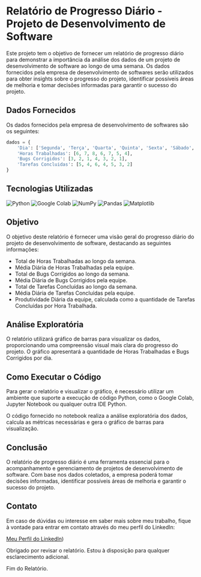 # Relatório de Progresso Diário - Projeto de Desenvolvimento de Software

Este projeto tem o objetivo de fornecer um relatório de progresso diário para demonstrar a importância da análise dos dados de um projeto de desenvolvimento de software ao longo de uma semana. Os dados fornecidos pela empresa de desenvolvimento de softwares serão utilizados para obter insights sobre o progresso do projeto, identificar possíveis áreas de melhoria e tomar decisões informadas para garantir o sucesso do projeto.

## Dados Fornecidos

Os dados fornecidos pela empresa de desenvolvimento de softwares são os seguintes:

```python
dados = {
    'Dia': ['Segunda', 'Terça', 'Quarta', 'Quinta', 'Sexta', 'Sábado', 'Domingo'],
    'Horas Trabalhadas': [6, 7, 8, 6, 7, 5, 4],
    'Bugs Corrigidos': [3, 2, 1, 4, 3, 2, 1],
    'Tarefas Concluidas': [5, 4, 6, 4, 5, 3, 2]
}
```
## Tecnologias Utilizadas

![Python](https://img.shields.io/badge/Python-3.x-blue)
![Google Colab](https://img.shields.io/badge/Google%20Colab-Notebook-yellow)
![NumPy](https://img.shields.io/badge/NumPy-1.x-blueviolet)
![Pandas](https://img.shields.io/badge/Pandas-1.x-green)
![Matplotlib](https://img.shields.io/badge/Matplotlib-3.x-orange)


## Objetivo

O objetivo deste relatório é fornecer uma visão geral do progresso diário do projeto de desenvolvimento de software, destacando as seguintes informações:

- Total de Horas Trabalhadas ao longo da semana.
- Média Diária de Horas Trabalhadas pela equipe.
- Total de Bugs Corrigidos ao longo da semana.
- Média Diária de Bugs Corrigidos pela equipe.
- Total de Tarefas Concluídas ao longo da semana.
- Média Diária de Tarefas Concluídas pela equipe.
- Produtividade Diária da equipe, calculada como a quantidade de Tarefas Concluídas por Hora Trabalhada.

## Análise Exploratória

O relatório utilizará gráfico de barras para visualizar os dados, proporcionando uma compreensão visual mais clara do progresso do projeto. O gráfico apresentará a quantidade de Horas Trabalhadas e Bugs Corrigidos por dia.
## Como Executar o Código

Para gerar o relatório e visualizar o gráfico, é necessário utilizar um ambiente que suporte a execução de código Python, como o Google Colab, Jupyter Notebook ou qualquer outra IDE Python.

O código fornecido no notebook realiza a análise exploratória dos dados, calcula as métricas necessárias e gera o gráfico de barras para visualização.

## Conclusão

O relatório de progresso diário é uma ferramenta essencial para o acompanhamento e gerenciamento de projetos de desenvolvimento de software. Com base nos dados coletados, a empresa poderá tomar decisões informadas, identificar possíveis áreas de melhoria e garantir o sucesso do projeto.


## Contato

Em caso de dúvidas ou interesse em saber mais sobre meu trabalho, fique à vontade para entrar em contato através do meu perfil do LinkedIn:

[Meu Perfil do LinkedIn](https://www.linkedin.com/in/marcos-retondar/))

Obrigado por revisar o relatório. Estou à disposição para qualquer esclarecimento adicional.

Fim do Relatório.

